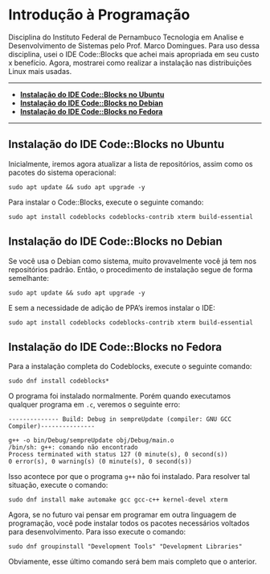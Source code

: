 # Introdução à Programação
Disciplina do Instituto Federal de Pernambuco Tecnologia em Analise e Desenvolvimento de Sistemas pelo Prof. Marco Domingues. 
Para uso dessa disciplina, usei o IDE Code::Blocks que achei mais apropriada em seu custo x benefício. Agora, mostrarei como realizar a instalação nas distribuições Linux mais usadas.

---
 * [**Instalação do IDE Code::Blocks no Ubuntu**](#ubuntu)
 * [**Instalação do IDE Code::Blocks no Debian**](#debian)
 * [**Instalação do IDE Code::Blocks no Fedora**](#fedora)
 ---

<a id="ubuntu"></a>
## Instalação do IDE Code::Blocks no Ubuntu
Inicialmente, iremos agora atualizar a lista de repositórios, assim como os pacotes do sistema operacional:
```
sudo apt update && sudo apt upgrade -y
```
Para instalar o Code::Blocks, execute o seguinte comando:
```
sudo apt install codeblocks codeblocks-contrib xterm build-essential
```
<a id="debian"></a>
## Instalação do IDE Code::Blocks no Debian
Se você usa o Debian como sistema, muito provavelmente você já tem nos repositórios padrão. Então, o procedimento de instalação segue de forma semelhante:
```
sudo apt update && sudo apt upgrade -y
```
E sem a necessidade de adição de PPA’s iremos instalar o IDE:
```
sudo apt install codeblocks codeblocks-contrib xterm build-essential
```
<a id="fedora"></a>
## Instalação do IDE Code::Blocks no Fedora
Para a instalação completa do Codeblocks, execute o seguinte comando:
```
sudo dnf install codeblocks*
```
O programa foi instalado normalmente. Porém quando executamos qualquer programa em `.c`, veremos o seguinte erro:
```
-------------- Build: Debug in sempreUpdate (compiler: GNU GCC Compiler)---------------

g++ -o bin/Debug/sempreUpdate obj/Debug/main.o 
/bin/sh: g++: comando não encontrado
Process terminated with status 127 (0 minute(s), 0 second(s))
0 error(s), 0 warning(s) (0 minute(s), 0 second(s))
```
Isso acontece por que o programa `g++` não foi instalado. Para resolver tal situação, execute o comando:
```
sudo dnf install make automake gcc gcc-c++ kernel-devel xterm
```
Agora, se no futuro vai pensar em programar em outra linguagem de programação, você pode instalar todos os pacotes necessários voltados para desenvolvimento. 
Para isso execute o comando:
```
sudo dnf groupinstall "Development Tools" "Development Libraries"
```
Obviamente, esse último comando será bem mais completo que o anterior.
